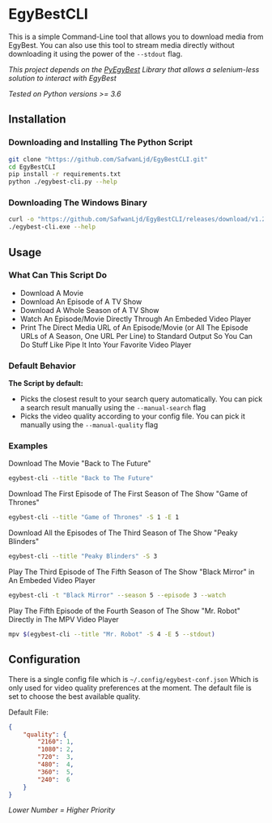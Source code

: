 # EgyBestCLI
This is a simple Command-Line tool that allows you to download media from EgyBest.
You can also use this tool to stream media directly without downloading it using the power of the `--stdout` flag.

_This project depends on the [PyEgyBest](https://github.com/SafwanLjd/PyEgyBest) Library that allows a selenium-less solution to interact with EgyBest_

_Tested on Python versions >= 3.6_



## Installation

### Downloading and Installing The Python Script
```bash
git clone "https://github.com/SafwanLjd/EgyBestCLI.git"
cd EgyBestCLI
pip install -r requirements.txt
python ./egybest-cli.py --help
```

### Downloading The Windows Binary
```bash
curl -o "https://github.com/SafwanLjd/EgyBestCLI/releases/download/v1.2/egybest-cli.exe"
./egybest-cli.exe --help
``` 



## Usage

### What Can This Script Do
* Download A Movie
* Download An Episode of A TV Show
* Download A Whole Season of A TV Show
* Watch An Episode/Movie Directly Through An Embeded Video Player
* Print The Direct Media URL of An Episode/Movie (or All The Episode URLs of A Season, One URL Per Line) to Standard Output So You Can Do Stuff Like Pipe It Into Your Favorite Video Player

### Default Behavior
**The Script by default:**
* Picks the closest result to your search query automatically. You can pick a search result manually using the `--manual-search` flag
* Picks the video quality according to your config file.  You can pick it manually using the `--manual-quality` flag

### Examples
Download The Movie "Back to The Future"
```bash
egybest-cli --title "Back to The Future"
```

Download The First Episode of The First Season of The Show "Game of Thrones"
```bash
egybest-cli --title "Game of Thrones" -S 1 -E 1
```

Download All the Episodes of The Third Season of The Show "Peaky Blinders"
```bash
egybest-cli --title "Peaky Blinders" -S 3
```

Play The Third Episode of The Fifth Season of The Show "Black Mirror" in An Embeded Video Player
```bash
egybest-cli -t "Black Mirror" --season 5 --episode 3 --watch
```

Play The Fifth Episode of the Fourth Season of The Show "Mr. Robot" Directly in The MPV Video Player
```bash
mpv $(egybest-cli --title "Mr. Robot" -S 4 -E 5 --stdout)
```



## Configuration

There is a single config file which is `~/.config/egybest-conf.json`
Which is only used for video quality preferences at the moment.
The default file is set to choose the best available quality.

Default File:
```json
{
	"quality": {
		"2160": 1,
		"1080": 2,
		"720":  3,
		"480":  4,
		"360":  5,
		"240":  6
	}
}
```
_Lower Number = Higher Priority_